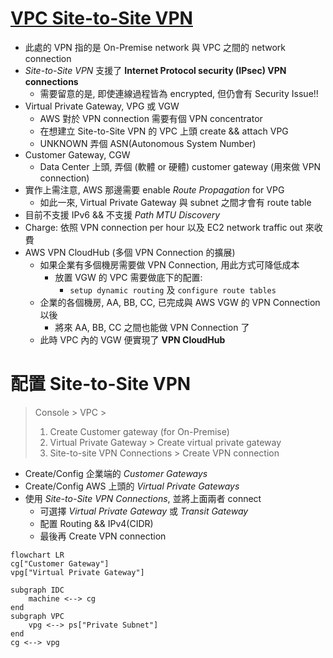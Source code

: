 
# [VPC Site-to-Site VPN](](https://docs.aws.amazon.com/vpn/latest/s2svpn/VPC_VPN.html))

- 此處的 VPN 指的是 On-Premise network 與 VPC 之間的 network connection
- *Site-to-Site VPN* 支援了 **Internet Protocol security (IPsec) VPN connections**
    - 需要留意的是, 即使連線過程皆為 encrypted, 但仍會有 Security Issue!!
- Virtual Private Gateway, VPG 或 VGW
    - AWS 對於 VPN connection 需要有個 VPN concentrator
    - 在想建立 Site-to-Site VPN 的 VPC 上頭 create && attach VPG
    - UNKNOWN 弄個 ASN(Autonomous System Number)
- Customer Gateway, CGW
    - Data Center 上頭, 弄個 (軟體 or 硬體) customer gateway (用來做 VPN connection)
- 實作上需注意, AWS 那邊需要 enable *Route Propagation* for VPG
    - 如此一來, Virtual Private Gateway 與 subnet 之間才會有 route table
- 目前不支援 IPv6 && 不支援 *Path MTU Discovery*
- Charge: 依照 VPN connection per hour 以及 EC2 network traffic out 來收費
- AWS VPN CloudHub (多個 VPN Connection 的擴展)
    - 如果企業有多個機房需要做 VPN Connection, 用此方式可降低成本
        - 放置 VGW 的 VPC 需要做底下的配置:
            - `setup dynamic routing` 及 `configure route tables`
    - 企業的各個機房, AA, BB, CC, 已完成與 AWS VGW 的 VPN Connection 以後
        - 將來 AA, BB, CC 之間也能做 VPN Connection 了
    - 此時 VPC 內的 VGW 便實現了 **VPN CloudHub**


# 配置 Site-to-Site VPN

> Console > VPC >
> 1. Create Customer gateway (for On-Premise)
> 2. Virtual Private Gateway > Create virtual private gateway
> 3. Site-to-site VPN Connections > Create VPN connection
>

- Create/Config 企業端的 *Customer Gateways*
- Create/Config AWS 上頭的 *Virtual Private Gateways*
- 使用 *Site-to-Site VPN Connections*, 並將上面兩者 connect
    - 可選擇 *Virtual Private Gateway* 或 *Transit Gateway*
    - 配置 Routing && IPv4(CIDR)
    - 最後再 Create VPN connection

```mermaid
flowchart LR
cg["Customer Gateway"]
vpg["Virtual Private Gateway"]

subgraph IDC
    machine <--> cg
end
subgraph VPC
    vpg <--> ps["Private Subnet"]
end
cg <--> vpg
```
